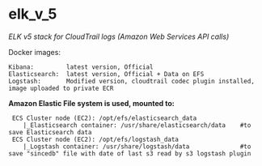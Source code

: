 # elk_v_5
<i>ELK v5 stack for CloudTrail logs (Amazon Web Services API calls)</i>

Docker images:

	Kibana: 		latest version, Official
	Elasticsearch: 	latest version, Official + Data on EFS
	Logstash:		Modified version, cloudtrail codec plugin installed, image uploaded to private ECR

<b>Amazon Elastic File system is used, mounted to:</b>

	 ECS Cluster node (EC2): /opt/efs/elasticsearch_data
		|_Elasticsearch container: /usr/share/elasticsearch/data	#to save Elasticsearch data
	 ECS Cluster node (EC2): /opt/efs/logstash_data
		|_Logstash container: /usr/share/logstash/data 				#to save "sincedb" file with date of last s3 read by s3 logstash plugin
      
